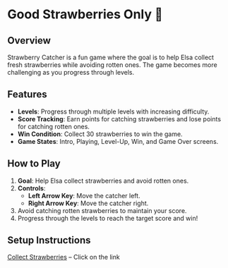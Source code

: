 # Good Strawberries Only 🍓

## Overview
Strawberry Catcher is a fun game where the goal is to help Elsa collect fresh strawberries while avoiding rotten ones. The game becomes more challenging as you progress through levels.

## Features
- **Levels**: Progress through multiple levels with increasing difficulty.
- **Score Tracking**: Earn points for catching strawberries and lose points for catching rotten ones.
- **Win Condition**: Collect 30 strawberries to win the game.
- **Game States**: Intro, Playing, Level-Up, Win, and Game Over screens.

## How to Play
1. **Goal**: Help Elsa collect strawberries and avoid rotten ones.
2. **Controls**:
   - **Left Arrow Key**: Move the catcher left.
   - **Right Arrow Key**: Move the catcher right.
3. Avoid catching rotten strawberries to maintain your score.
4. Progress through the levels to reach the target score and win!

## Setup Instructions
[Collect Strawberries](https://collectstrawberries-milana-p.replit.app/) – Click on the link
